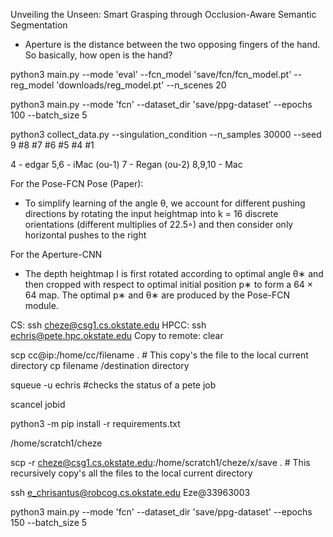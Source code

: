 Unveiling the Unseen: Smart Grasping through Occlusion-Aware Semantic Segmentation

- Aperture is the distance between the two opposing fingers of the hand. So basically, how open is the hand?

<!-- python3 main.py --mode 'eval' --fcn_model 'downloads/fcn_model.pt' --reg_model 'downloads/reg_model.pt' --n_scenes 5 -->
python3 main.py --mode 'eval' --fcn_model 'save/fcn/fcn_model.pt' --reg_model 'downloads/reg_model.pt' --n_scenes 20

python3 main.py --mode 'fcn' --dataset_dir 'save/ppg-dataset' --epochs 100 --batch_size 5

python3 collect_data.py --singulation_condition --n_samples 30000 --seed 9 #8 #7 #6 #5 #4 #1

4 - edgar
5,6 - iMac (ou-1)
7 - Regan (ou-2)
8,9,10 - Mac



For the Pose-FCN Pose (Paper):
- To simplify learning of the angle θ, we account for
different pushing directions by rotating the input heightmap into
k = 16 discrete orientations (different multiplies of 22.5◦) and
then consider only horizontal pushes to the right

For the Aperture-CNN
- The depth heightmap I is first rotated according to optimal angle θ∗ and then cropped with
respect to optimal initial position p∗ to form a 64 × 64 map. The
optimal p∗ and θ∗ are produced by the Pose-FCN module.

CS: ssh cheze@csg1.cs.okstate.edu
HPCC: ssh echris@pete.hpc.okstate.edu
Copy to remote: clear

scp cc@ip:/home/cc/filename . # This copy's the file to the local current directory
cp filename /destination directory

squeue -u echris #checks the status of a pete job

scancel jobid

python3 -m pip install -r requirements.txt

 /home/scratch1/cheze

 scp -r cheze@csg1.cs.okstate.edu:/home/scratch1/cheze/x/save . # This recursively copy's all the files to the local current directory


ssh e_chrisantus@robcog.cs.okstate.edu
Eze@33963003


python3 main.py --mode 'fcn' --dataset_dir 'save/ppg-dataset' --epochs 150 --batch_size 5